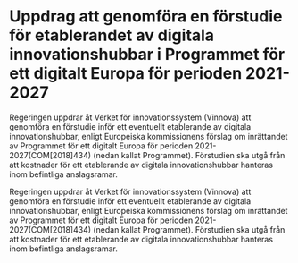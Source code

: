 # Uppdrag att genomföra en förstudie för etablerandet av digitala innovationshubbar i Programmet för ett digitalt Europa för perioden 2021-2027

Regeringen uppdrar åt Verket för innovationssystem (Vinnova) att genomföra en förstudie inför ett eventuellt etablerande av digitala innovationshubbar, enligt Europeiska kommissionens förslag om inrättandet av Programmet för ett digitalt Europa för perioden 2021-2027(COM[2018]434) (nedan kallat Programmet). Förstudien ska utgå från att kostnader för ett etablerande av digitala innovationshubbar hanteras inom befintliga anslagsramar.

Regeringen uppdrar åt Verket för innovationssystem (Vinnova) att genomföra en förstudie inför ett eventuellt etablerande av digitala innovationshubbar, enligt Europeiska kommissionens förslag om inrättandet av Programmet för ett digitalt Europa för perioden 2021-2027(COM[2018]434) (nedan kallat Programmet). Förstudien ska utgå från att kostnader för ett etablerande av digitala innovationshubbar hanteras inom befintliga anslagsramar.
